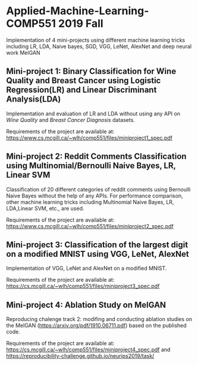 # Applied-Machine-Learning-COMP551 2019 Fall
Implementation of 4 mini-projects using different machine learning tricks including LR, LDA, Naive bayes, SGD, VGG, LeNet, AlexNet and deep neural work MelGAN

## Mini-project 1: Binary Classification for Wine Quality and Breast Cancer using Logistic Regression(LR) and Linear Discriminant Analysis(LDA)
Implementation and evaluation of LR and LDA without using any API on _Wine Quality_ and _Breast Cancer Diagnosis_ datasets. 

Requirements of the project are available at: https://www.cs.mcgill.ca/~wlh/comp551/files/miniproject1_spec.pdf

## Mini-project 2: Reddit Comments Classification using Multinomial/Bernoulli Naive Bayes, LR, Linear SVM
Classification of 20 different categories of reddit comments using Bernoulli Naive Bayes without the help of any APIs. For performance comparison, other machine learning tricks including Multinomial Naive Bayes, LR, LDA,Linear SVM, etc., are used.

Requirements of the project are available at: https://www.cs.mcgill.ca/~wlh/comp551/files/miniproject2_spec.pdf

## Mini-project 3: Classification of the largest digit on a modified MNIST using VGG, LeNet, AlexNet
Implementation of VGG, LeNet and AlexNet on a modified MNIST.

Requirements of the project are available at: https://cs.mcgill.ca/~wlh/comp551/files/miniproject3_spec.pdf

## Mini-project 4: Ablation Study on MelGAN
Reproducing chalenge track 2: modifing and conducting ablation studies on the MelGAN (https://arxiv.org/pdf/1910.06711.pdf) based on the published code.

Requirements of the project are available at: https://cs.mcgill.ca/~wlh/comp551/files/miniproject4_spec.pdf and https://reproducibility-challenge.github.io/neurips2019/task/
